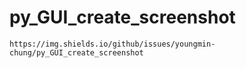# py_GUI_create_screenshot

	https://img.shields.io/github/issues/youngmin-chung/py_GUI_create_screenshot
